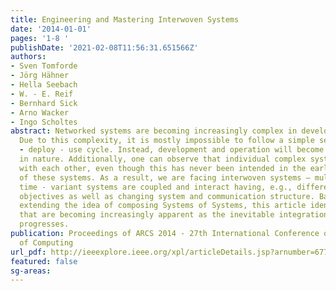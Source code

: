 ```yaml
---
title: Engineering and Mastering Interwoven Systems
date: '2014-01-01'
pages: '1-8 '
publishDate: '2021-02-08T11:56:31.651566Z'
authors:
- Sven Tomforde
- Jörg Hähner
- Hella Seebach
- W. - E. Reif
- Bernhard Sick
- Arno Wacker
- Ingo Scholtes
abstract: Networked systems are becoming increasingly complex in development and operation.
  Due to this complexity, it is mostly impossible to follow a simple sequential design
  - deploy - use cycle. Instead, development and operation will become more evolutionary
  in nature. Additionally, one can observe that individual complex systems are coupled
  with each other, even though this has never been intended in the early development
  of these systems. As a result, we are facing interwoven systems – multiple open
  time - variant systems are coupled and interact having, e.g., different goals and
  objectives as well as changing system and communication structure. Based on and
  extending the idea of composing Systems of Systems, this article identiﬁes challenges
  that are becoming increasingly apparent as the inevitable integration of systems
  progresses.
publication: Proceedings of ARCS 2014 - 27th International Conference on Architecture
  of Computing
url_pdf: http://ieeexplore.ieee.org/xpl/articleDetails.jsp?arnumber=6775093
featured: false
sg-areas:
---
```

